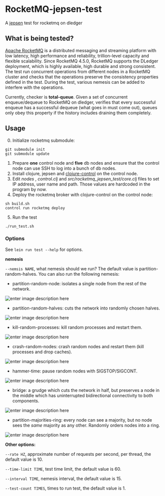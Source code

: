 # RocketMQ-jepsen-test

A [jepsen](https://github.com/jepsen-io/jepsen) test for rocketmq on dledger

## What is being tested?

[Apache RocketMQ](https://github.com/apache/rocketmq) is a distributed messaging and streaming platform with low latency, high performance and reliability, trillion-level capacity and flexible scalability. Since RocketMQ 4.5.0, RocketMQ supports the DLedger deployment, which is highly available, high durable and strong consistent. The test run concurrent operations from different nodes in a RocketMQ cluster and checks that the operations preserve the consistency properties defined in the test. During the test, various nemesis can be added to interfere with the operations.

Currently, checker is  **total-queue**. Given a set of concurrent enqueue/dequeue to RocketMQ on dledger, verifies that every successful enqueue has a successful dequeue (what goes in must come out), queues only obey this property if the history includes draining them completely.

## Usage 
0. Initialize rocketmq submodule:
```
git submodule init
git submodule update
``` 
1. Prepare **one** control node and **five** db nodes and ensure that the control node can use SSH to  log into a bunch of db nodes. 
2. Install clojure, jepsen and [clojure-control](https://github.com/killme2008/clojure-control) on the control node.
3. Edit *nodes* , *control.clj* and *src/rocketmq_jepsen_test/core.clj* files to set IP address, user name and path. Those values are hardcoded in the program by now.
4. Deploy the rocketmq broker with clojure-control on the control node:
```
sh build.sh
control run rocketmq deploy
``` 
5. Run the test
```
./run_test.sh
```
### Options

See `lein run test --help` for  options. 

**nemesis**

`--nemsis NAME`, what nemesis should we run? The default value is partition-random-halves. You can also run the following nemesis:

- partition-random-node: isolates a single node from the rest of the network.

![enter image description here](http://assets.processon.com/chart_image/5d05fd1ce4b00d2a1ac788c7.png)

- partition-random-halves: cuts the network into randomly chosen halves.
 
![enter image description here](http://assets.processon.com/chart_image/5d05fb65e4b0cbb88a5f1815.png)

- kill-random-processes: kill random processes and restart them.

![enter image description here](http://assets.processon.com/chart_image/5d0c4523e4b0d4ba353ee2dd.png)

- crash-random-nodes: crash random nodes and restart them (kill processes and drop caches).

![enter image description here](http://assets.processon.com/chart_image/5d05feafe4b08ceab31d121a.png)

- hammer-time: pause random nodes with SIGSTOP/SIGCONT.

![enter image description here](http://assets.processon.com/chart_image/5d06012de4b091a8f244ba50.png)

- bridge: a grudge which cuts the network in half, but preserves a node in the middle which has uninterrupted bidirectional connectivity to both components.

![enter image description here](http://assets.processon.com/chart_image/5d06033de4b0d4295989d335.png)

- partition-majorities-ring: every node can see a majority, but no node sees the _same_ majority as any other. Randomly orders nodes into a ring.

![enter image description here](http://assets.processon.com/chart_image/5d0604d3e4b0591fc0e34259.png)

**Other options:**

`--rate HZ`, approximate number of requests per second, per thread, the default value is 10.

`--time-limit TIME`, test time limit, the default value is 60.

`--interval TIME`, nemesis interval, the default value is 15. 

`--test-count TIMES`, times to run test, the default value is 1. 
